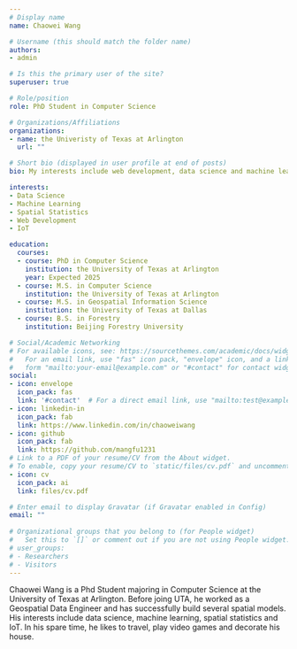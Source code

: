 ```yaml
---
# Display name
name: Chaowei Wang

# Username (this should match the folder name)
authors:
- admin

# Is this the primary user of the site?
superuser: true

# Role/position
role: PhD Student in Computer Science

# Organizations/Affiliations
organizations:
- name: the Univeristy of Texas at Arlington
  url: ""

# Short bio (displayed in user profile at end of posts)
bio: My interests include web development, data science and machine learning.

interests:
- Data Science
- Machine Learning
- Spatial Statistics
- Web Development
- IoT

education:
  courses:
  - course: PhD in Computer Science
    institution: the University of Texas at Arlington
    year: Expected 2025
  - course: M.S. in Computer Science
    institution: the University of Texas at Arlington
  - course: M.S. in Geospatial Information Science
    institution: the University of Texas at Dallas
  - course: B.S. in Forestry
    institution: Beijing Forestry University

# Social/Academic Networking
# For available icons, see: https://sourcethemes.com/academic/docs/widgets/#icons
#   For an email link, use "fas" icon pack, "envelope" icon, and a link in the
#   form "mailto:your-email@example.com" or "#contact" for contact widget.
social:
- icon: envelope
  icon_pack: fas
  link: '#contact'  # For a direct email link, use "mailto:test@example.org".
- icon: linkedin-in
  icon_pack: fab
  link: https://www.linkedin.com/in/chaoweiwang
- icon: github
  icon_pack: fab
  link: https://github.com/mangfu1231
# Link to a PDF of your resume/CV from the About widget.
# To enable, copy your resume/CV to `static/files/cv.pdf` and uncomment the lines below.  
- icon: cv
  icon_pack: ai
  link: files/cv.pdf

# Enter email to display Gravatar (if Gravatar enabled in Config)
email: ""
  
# Organizational groups that you belong to (for People widget)
#   Set this to `[]` or comment out if you are not using People widget.  
# user_groups:
# - Researchers
# - Visitors
---
```


Chaowei Wang is a Phd Student majoring in Computer Science at the University of Texas at Arlington. Before joing UTA, he worked as a Geospatial Data Engineer and has successfully build several spatial models. His interests include data science, machine learning, spatial statistics and IoT. In his spare time, he likes to travel, play video games and decorate his house. 
